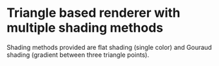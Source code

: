 # Triangle based renderer with multiple shading methods

Shading methods provided are flat shading (single color) and Gouraud shading (gradient between three triangle points).
